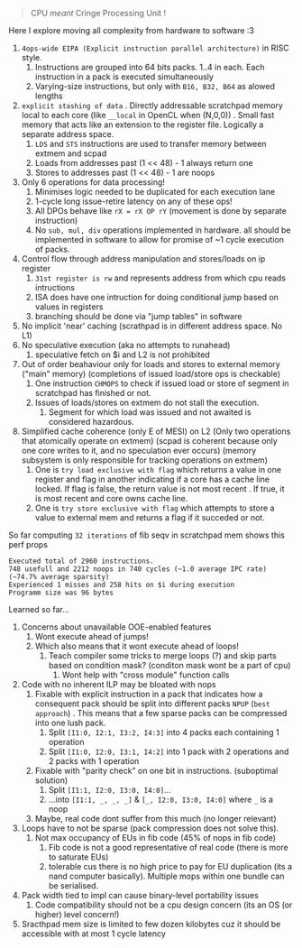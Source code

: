 > CPU *meant* Cringe Processing Unit !

Here I explore moving all complexity from hardware to software :3
1. `4ops-wide EIPA (Explicit instruction parallel architecture)` in RISC style.
   1. Instructions are grouped into 64 bits packs. 1..4 in each. Each instruction in a pack is executed simultaneously
   2. Varying-size instructions, but only with `B16, B32, B64` as alowed lengths
2. `explicit stashing of data` . Directly addressable scratchpad memory local to each core (like `__local` in OpenCL when (N,0,0)) . Small fast memory that acts like an extension to the register file. Logically a separate address space.
   1. `LDS` and `STS` instructions are used to transfer memory between extmem and scpad
   2. Loads from addresses past (1 << 48) - 1 always return one
   3. Stores to addresses past (1 << 48) - 1 are noops
3. Only 6 operations for data processing!
   1. Minimises logic needed to be duplicated for each execution lane
   2. 1-cycle long issue-retire latency on any of these ops!
   3. All DPOs behave like `rX = rX OP rY` (movement is done by separate instruction)
   4. No `sub, mul, div` operations implemented in hardware. all should be implemented in software to allow for promise of ~1 cycle execution of packs.
4. Control flow through address manipulation and stores/loads on ip register
   1. `31st register is rw` and represents address from which cpu reads intructions
   2. ISA does have one intruction for doing conditional jump based on values in registers
   3. branching should be done via "jump tables" in software
5. No implicit 'near' caching (scrathpad is in different address space. No L1)
6. No speculative execution (aka no attempts to runahead)
   1. speculative fetch on $i and L2 is not prohibited
7. Out of order beahaviour only for loads and stores to external memory ("main" memory) (completions of issued load/store ops is checkable)
   1. One instruction `CHMOPS` to check if issued load or store of segment in scratchpad has finished or not.
   2. Issues of loads/stores on extmem do not stall the execution.
      1. Segment for which load was issued and not awaited is considered hazardous.
8.  Simplified cache coherence (only E of MESI) on L2 (Only two operations that atomically operate on extmem) (scpad is coherent because only one core writes to it, and no speculation ever occurs) (memory subsystem is only responsible for tracking operations on extmem)
      1. One is `try load exclusive with flag` which returns a value in one register and flag in another indicating if a core has a cache line locked. If flag is false, the return value is not most recent . If true, it is most recent and core owns cache line.
      2. One is `try store exclusive with flag` which attempts to store a value to external mem and returns a flag if it succeded or not.

So far computing `32 iterations` of fib seqv in scratchpad mem shows this perf props
```
Executed total of 2960 instructions.
748 usefull and 2212 noops in 740 cycles (~1.0 average IPC rate) (~74.7% average sparsity)
Experienced 1 misses and 258 hits on $i during execution
Programm size was 96 bytes
```

Learned so far...

1. Concerns about unavailable OOE-enabled features
   1. Wont execute ahead of jumps!
   2. Which also means that it wont execute ahead of loops!
      1. Teach compiler some tricks to merge loops (?) and skip parts based on condition mask? (conditon mask wont be a part of cpu)
         1. Wont help with "cross module" function calls
2. Code with no inherent ILP may be bloated with nops
   1. Fixable with explicit instruction in a pack that indicates how a consequent pack should be split into different packs `NPUP` (`best approach`) . This means that a few sparse packs can be compressed into one lush pack.
      1. Split `[I1:0, I2:1, I3:2, I4:3]` into 4 packs each containing 1 operation
      2. Split `[I1:0, I2:0, I3:1, I4:2]` into 1 pack with 2 operations and 2 packs with 1 operation
   2. Fixable with "parity check" on one bit in instructions. (suboptimal solution)
      1. Split `[I1:1, I2:0, I3:0, I4:0]`...
      2. ...into `[I1:1, _, _, _]` & `[_, I2:0, I3:0, I4:0]` where `_` is a noop
   3. Maybe, real code dont suffer from this much (no longer relevant)
3. Loops have to not be sparse (pack compression does not solve this).
   1. Not max occupancy of EUs in fib code (45% of nops in fib code)
      1. Fib code is not a good representative of real code (there is more to saturate EUs)
      2. tolerable cus there is no high price to pay for EU duplication (its a nand computer basically). Multiple mops within one bundle can be serialised.
4. Pack width tied to impl can cause binary-level portability issues
   1. Code compatibility should not be a cpu design concern (its an OS (or higher) level concern!)
5. Sracthpad mem size is limited to few dozen kilobytes cuz it should be accessible with at most 1 cycle latency


